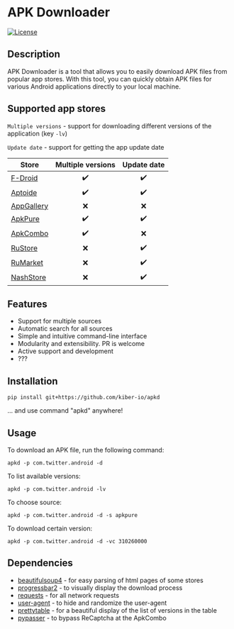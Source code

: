 # APK Downloader

[![License](https://img.shields.io/badge/license-MIT-blue.svg)](https://github.com/your-username/apk-downloader/blob/main/LICENSE)

## Description

APK Downloader is a tool that allows you to easily download APK files from popular app stores. With this tool, you can quickly obtain APK files for various Android applications directly to your local machine.

## Supported app stores
`Multiple versions` - support for downloading different versions of the application (key `-lv`)

`Update date` - support for getting the app update date

| Store                                       | Multiple versions  |    Update date     |
|---------------------------------------------|:------------------:|:------------------:|
| [F-Droid](https://f-droid.org)              | :heavy_check_mark: | :heavy_check_mark: |
| [Aptoide](https://aptoide.com)              | :heavy_check_mark: | :heavy_check_mark: |
| [AppGallery](https://appgallery.huawei.com) |        :x:         |        :x:         |
| [ApkPure](https://apkpure.com)              | :heavy_check_mark: | :heavy_check_mark: |
| [ApkCombo](https://apkcombo.com)            | :heavy_check_mark: |        :x:         |
| [RuStore](https://rustore.ru)               |        :x:         | :heavy_check_mark: |
| [RuMarket](https://ruplay.market)           |        :x:         | :heavy_check_mark: |
| [NashStore](https://nashstore.ru)           |        :x:         | :heavy_check_mark: |

## Features

- Support for multiple sources
- Automatic search for all sources
- Simple and intuitive command-line interface
- Modularity and extensibility. PR is welcome
- Active support and development
- ???

## Installation
```shell
pip install git+https://github.com/kiber-io/apkd
```

... and use command "apkd" anywhere!

## Usage

To download an APK file, run the following command:
```shell
apkd -p com.twitter.android -d
```
To list available versions:
```shell
apkd -p com.twitter.android -lv
```
To choose source:
```shell
apkd -p com.twitter.android -d -s apkpure
```
To download certain version:
```shell
apkd -p com.twitter.android -d -vc 310260000
```

## Dependencies
- [beautifulsoup4](https://pypi.org/project/beautifulsoup4/) - for easy parsing of html pages of some stores
- [progressbar2](https://pypi.org/project/progressbar2/) - to visually display the download process
- [requests](https://pypi.org/project/requests/) - for all network requests
- [user-agent](https://pypi.org/project/user-agent/) - to hide and randomize the user-agent
- [prettytable](https://pypi.org/project/prettytable/) - for a beautiful display of the list of versions in the table
- [pypasser](https://pypi.org/project/PyPasser/) - to bypass ReCaptcha at the ApkCombo